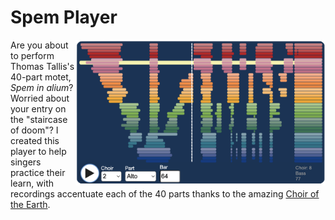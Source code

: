# Spem Player

<img src=spem-player.png align=right width=400 />

Are you about to perform Thomas Tallis's 40-part motet, _Spem in alium_?  Worried about your entry on the "staircase of doom"?  I created this player to help singers practice their learn, with recordings accentuate each of the 40 parts 
thanks to the amazing [Choir of the Earth](https://www.choiroftheearth.com "Choir of the Earth").


